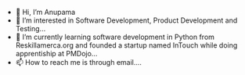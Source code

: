 - 👋 Hi, I’m Anupama
- 👀 I’m interested in Software Development, Product Development and Testing...
- 🌱 I’m currently learning software development in Python from Reskillamerca.org and founded a startup named InTouch while doing apprentiship at PMDojo...
- 📫 How to reach me is through email....

<!---
anusishere/anusishere is a ✨ special ✨ repository because its `README.md` (this file) appears on your GitHub profile.
You can click the Preview link to take a look at your changes.
--->
